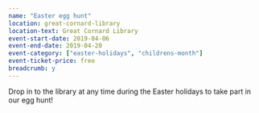 ```yaml
---
name: "Easter egg hunt"
location: great-cornard-library
location-text: Great Cornard Library
event-start-date: 2019-04-06
event-end-date: 2019-04-20
event-category: ["easter-holidays", "childrens-month"]
event-ticket-price: free
breadcrumb: y
---
```


Drop in to the library at any time during the Easter holidays to take part in our egg hunt!
